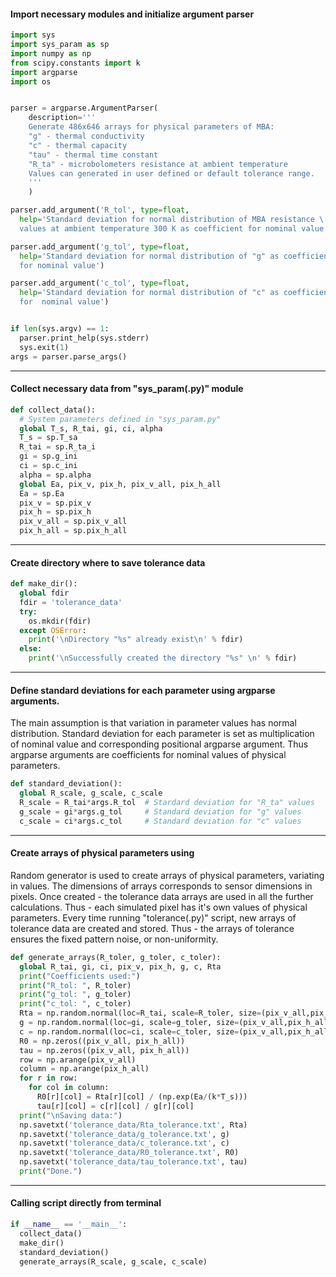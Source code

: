 #### Import necessary modules and initialize argument parser
```python
import sys
import sys_param as sp
import numpy as np
from scipy.constants import k
import argparse
import os


parser = argparse.ArgumentParser(
    description='''
    Generate 486x646 arrays for physical parameters of MBA:
    "g" - thermal conductivity
    "c" - thermal capacity
    "tau" - thermal time constant
    "R_ta" - microbolometers resistance at ambient temperature
    Values can generated in user defined or default tolerance range.
    '''
    )

parser.add_argument('R_tol', type=float, 
  help='Standard deviation for normal distribution of MBA resistance \
  values at ambient temperature 300 K as coefficient for nominal value')

parser.add_argument('g_tol', type=float,
  help='Standard deviation for normal distribution of "g" as coefficient \
  for nominal value')

parser.add_argument('c_tol', type=float,
  help='Standard deviation for normal distribution of "c" as coefficient \
  for  nominal value')


if len(sys.argv) == 1:
  parser.print_help(sys.stderr)
  sys.exit(1)
args = parser.parse_args()
```

----

#### Collect necessary data from "sys_param(.py)" module
```python
def collect_data():
  # System parameters defined in "sys_param.py"
  global T_s, R_tai, gi, ci, alpha
  T_s = sp.T_sa
  R_tai = sp.R_ta_i
  gi = sp.g_ini
  ci = sp.c_ini
  alpha = sp.alpha
  global Ea, pix_v, pix_h, pix_v_all, pix_h_all
  Ea = sp.Ea
  pix_v = sp.pix_v
  pix_h = sp.pix_h
  pix_v_all = sp.pix_v_all
  pix_h_all = sp.pix_h_all
```

----

#### Create directory where to save tolerance data
```python
def make_dir():
  global fdir
  fdir = 'tolerance_data'
  try:
    os.mkdir(fdir)
  except OSError:
    print('\nDirectory "%s" already exist\n' % fdir)
  else:
    print('\nSuccessfully created the directory "%s" \n' % fdir)
```

----

#### Define standard deviations for each parameter using argparse arguments.

The main assumption is that variation in parameter values has normal distribution.
Standard deviation for each parameter is set as multiplication of nominal value and
corresponding positional argparse argument.
Thus argparse arguments are coefficients for nominal values of physical parameters.

```python
def standard_deviation():
  global R_scale, g_scale, c_scale
  R_scale = R_tai*args.R_tol  # Stardard deviation for "R_ta" values
  g_scale = gi*args.g_tol     # Standard deviation for "g" values
  c_scale = ci*args.c_tol     # Standard deviation for "c" values
```

----

#### Create arrays of physical parameters using

Random generator is used to create arrays of physical parameters, variating in values.
The dimensions of arrays corresponds to sensor dimensions in pixels.
Once created - the tolerance data arrays are used in all the further calculations.
Thus - each simulated pixel has it's own values of physical parameters.
Every time running "tolerance(.py)" script, new arrays of tolerance data are created and stored.
Thus - the arrays of tolerance ensures the fixed pattern noise, or non-uniformity.

```python
def generate_arrays(R_toler, g_toler, c_toler):
  global R_tai, gi, ci, pix_v, pix_h, g, c, Rta
  print("Coefficients used:")
  print("R_tol: ", R_toler)
  print("g_tol: ", g_toler)
  print("c_tol: ", c_toler)
  Rta = np.random.normal(loc=R_tai, scale=R_toler, size=(pix_v_all,pix_h_all))
  g = np.random.normal(loc=gi, scale=g_toler, size=(pix_v_all,pix_h_all))
  c = np.random.normal(loc=ci, scale=c_toler, size=(pix_v_all,pix_h_all))
  R0 = np.zeros((pix_v_all, pix_h_all))
  tau = np.zeros((pix_v_all, pix_h_all))
  row = np.arange(pix_v_all)
  column = np.arange(pix_h_all)
  for r in row:
    for col in column:
      R0[r][col] = Rta[r][col] / (np.exp(Ea/(k*T_s)))
      tau[r][col] = c[r][col] / g[r][col]
  print("\nSaving data:")
  np.savetxt('tolerance_data/Rta_tolerance.txt', Rta)
  np.savetxt('tolerance_data/g_tolerance.txt', g)
  np.savetxt('tolerance_data/c_tolerance.txt', c)
  np.savetxt('tolerance_data/R0_tolerance.txt', R0)
  np.savetxt('tolerance_data/tau_tolerance.txt', tau)
  print("Done.")
```

----

#### Calling script directly from terminal

```python
if __name__ == '__main__':
  collect_data()
  make_dir()
  standard_deviation()
  generate_arrays(R_scale, g_scale, c_scale)
```